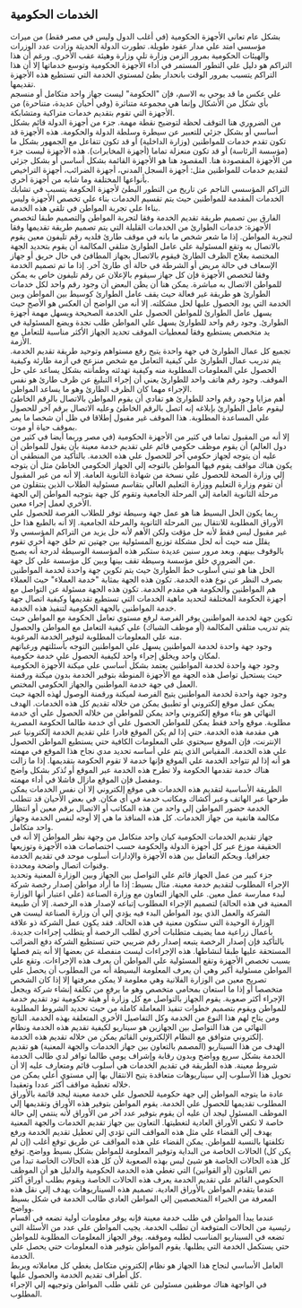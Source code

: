 ## الخدمات الحكومية

بشكل عام تعاني الأجهزة الحكومية (في أغلب الدول وليس في مصر فقط) من ميراث مؤسسي امتد علي مدار عقود طويلة. تطورت الدولة الحديثة وزادت عدد الوزرات والهيئات الحكومية بمرور الزمن وزارة تلي وزارة وهيئة عقب الأخري. ورغم أن هذا التراكم هو دليل علي التطور المستمر في أداء الأجهزة الحكومية وتوسع خدماتها إلا أن هذا التراكم يتسبب بمرور الوقت بانحدار بطئ لمستوي الخدمة التي تستطيع هذه الأجهزة تقديمها.  
علي عكس ما قد يوحي به الاسم، فإن "الحكومة" ليست جهاز واحد متكامل أو منسجم بأي شكل من الأشكال وإنما هي مجموعة متناثرة (وفي أحيان عديدة، متناحرة) من الأجهزة التي تقوم بتقديم خدمات متراكبة ومتشابكة.  
من الضروري هنا التوقف لحظة لتوضيح نقطة مهمة. جزء من أجهزة الدولة قائم بشكل أساسي أو بشكل جزئي للتعبير عن سيطرة وسلطة الدولة والحكومة. هذه الأجهزة قد تكون تقدم خدمات للمواطنين (وزارة الداخلية) أو قد تكون تتفاعل مع الجمهور بشكل ما (مؤسسة الرئاسة) أو قد تكون منعزلة تماما (أجهزة المخابرات). هذه الأجهزة ليست جزء من الأجهزة المقصودة هنا. المقصود هنا هو الأجهزة القائمة بشكل أساسي أو بشكل جزئي لتقديم خدمات للمواطنين مثل: أجهزة السجل المدني، أجهزة الضرائب، أجهزة التراخيص بأنواعها المختلفة وما شابه من أجهزة أخري.  
التراكم المؤسسي الناجم عن تاريخ من التطور البطئ لأجهزة الحكومة يتسبب في تشابك الخدمات المقدمة للمواطنين حيث يتم تقسيم الخدمات بناء علي تخصص الأجهزة وليس بناءا علي تجربة المواطن في تلقي هذه الخدمة.   
الفارق بين تصميم طريقة تقديم الخدمة وفقا لتجربة المواطن والتصميم طبقا لتخصص الأجهزة: خدمات الطوارئ من الخدمات القليلة التي يتم تصميم طريقة تقديمها وفقا لتجربة المواطن. إذا ما شعر شخص ما بانه في موقف طارئ فلديه رقم تليفون معين يقوم بالاتصال به وتقع المسئولية علي عامل الطوارئ متلقي المكالمة أن يقوم بتحديد الجهة المختصة بعلاج الظرف الطارئ فيقوم بالاتصال بجهاز المطافئ في حال حريق أو جهاز الإسعاف في حالة مريض أو الشرطة في حالة أي طارئ آخر. إذا ما تم تصميم الخدمة وفقا لتخصص الأجهزة فإن كل جهاز سيقوم بالإعلان عن رقم تليفون خاص به يمكن للمواطن الاتصال به مباشرة. يمكن هنا أن يظن البعض أن وجود رقم واحد لكل خدمات الطوارئ هو طريقة غير فعالة حيث يقف عامل الطوارئ كوسيط بين المواطن وبين الخدمة التي يود الحصول عليها لحل مشكلته. إلا أنه من الواضح أن العكس هو الأصح حيث يسهل عامل الطوارئ للمواطن الحصول علي الخدمة الصحيحة ويسهل مهمة أجهزة الطوارئ. وجود رقم واحد للطوارئ يسهل علي المواطن طلب نجدة ويضع المسئولية في يد متخصص يستطيع وفقا لمعطيات الموقف تحديد الجهاز الأكثر مناسبة للتعامل مع الأزمة.  
تجميع كل عمال الطوارئ في جهة واحدة يتيح رفع مستواهم وتوحيد طريقة تقديم الخدمة. يتم تدريب عمال الطوارئ علي كيفية التعامل مع شخص منزعج في أزمة طارئة وكيفية الحصول علي المعلومات المطلوبة منه وكيفية تهدئته وطمأنته بشكل يساعد علي حل الموقف. وجود رقم هاتف واحد للطوارئ يعني أن إجراء التبليغ عن ظرف طارئ هو نفس الإجراء مهما كان الظرف الطارئ وهو ما يساعد المواطن.  
أهم مزايا وجود رقم واحد للطوارئ هو تفادي أن يقوم المواطن بالاتصال بالرقم الخاطئ ليقوم عامل الطوارئ بإبلاغه إنه اتصل بالرقم الخاطئ وعليه الاتصال برقم آخر للحصول علي المساعدة المطلوبة. هذا الموقف غير مقبول إطلاقا في ظل أن شخصا ما يمر بموقف حياة أو موت.  
إلا أنه من المقبول تماما في كثير من الأجهزة الحكومية (في مصر وربما أيضا في كثير من دول العالم) أن يقوم موظف حكومي قائم علي تقديم خدمة معينة بأن يقول للمواطن أن عليه أن يتوجه لجهاز حكومي آخر للحصول علي هذه الخدمة. بالتأكيد من المنطقي أن يكون هناك مواقف يقوم فيها المواطن بالتوجه إلي الجهاز الحكومي الخاطئ مثل أن يتوجه إلي وزارة الصحة للحصول علي نسخة من شهادة الثانوية العامة. إلا أنه من غير المقبول أن تقوم وزارة التعليم ووزارة التعليم العالي بتقاسم مسئولية الطلاب الذين ينتقلون من مرحلة الثانوية العامة إلي المرحلة الجامعية وتقوم كل جهة بتوجيه المواطن إلي الجهة الأخري لعمل إجراء معين.  
ربما يكون الحل البسيط هنا هو عمل جهة وسيطة توفر للطلاب الفرصة للحصول علي الأوراق المطلوبة للانتقال بين المرحلة الثانوية والمرحلة الجامعية. إلا أنه بالطبع هذا حل غير مقبول ليس فقط لأنه حل مؤقت ولكن الأهم لأنه حل يزيد من التراكم المؤسسي ولا يقلل منه حيث أنه لحل مشكلة توزيع المسئولية بين جهتين تم خلق جهة أخري تقوم بالوقوف بينهم. وبعد مرور سنين عديدة ستكبر هذه المؤسسة الوسيطة لدرجة أنه يصبح من الضروري خلق مؤسسة وسيطة تقف بينها وبين كل مؤسسة علي كل جهة.  
الحل هنا هو تبني أسلوب خط الطوارئ حيث يتم تكوين جهة واحدة لخدمة المواطنين بصرف النظر عن نوع هذه الخدمة. تكون هذه الجهة بمثابة "خدمة العملاء" حيث العملاء هم المواطنين والحكومة هي مقدم الخدمة. تكون هذه الجهة مسئولة عن التواصل مع أجهزة الحكومة المختلفة لتحديد ماهية الخدمات التي تستطيع تقديمها وكيفية اتصال جهة خدمة المواطنين بالجهة الحكومية لتنفيذ هذه الخدمة.  
تكوين جهة لخدمة المواطنين يوفر الفرصة لرفع مستوي تعامل الحكومة مع المواطن حيث يتم تدريب متلقي المكالمة (أو موظف الشباك) علي كيفية التعامل مع المواطن والحصول منه علي المعلومات المطلوبة لتوفير الخدمة المرغوبة.  
وجود جهة واحدة لخدمة المواطنين يسهل علي المواطنين التوجه بأسئلتهم ورغباتهم لمكان واحد ويخلق إجراء واحد لكيفية الحصول علي خدمة حكومية.  
وجود جهة واحدة لخدمة المواطنين يعتمد بشكل أساسي علي ميكنة الأجهزة الحكومية حيث يستحيل تواصل هذه الجهة مع الأجهزة المنوطة بتوفير الخدمة بدون ميكنة ورقمنة العمل في جهة خدمة المواطنين والجهاز الحكومي المختص.  
وجود جهة واحدة لخدمة المواطنين يتيح الفرصة لميكنة ورقمنة الوصول لهذه الجهة حيث يمكن عمل موقع إلكتروني أو تطبيق يمكن من خلاله تقديم كل هذه الخدمات.
الهدف النهائي هو بناء موقع إلكتروني واحد يمكن للمواطن من خلاله الحصول علي أي خدمة مطلوبة. موقع واحد فقط يمكن للمواطن الحصول علي أي خدمة طالما الحكومة المصرية هي مقدمة هذه الخدمة. حتي إذا لم يكن الموقع قادرا علي تقديم الخدمة إلكترونيا عبر الإنترنت، فإن الموقع سيحتوي علي المعلومات الكافية حتي يستطيع المواطن الحصول علي هذه الخدمة. المقياس الذي يتم علي أساسه تحديد مدي نجاح هذا الموقع في مهمته هو أنه إذا لم تتواجد الخدمة علي الموقع فإنها خدمة لا تقوم الحكومة بتقديمها. إذا ما زالت هناك خدمة تقدمها الحكومة ولا تطرح هذه الخدمة عبر الموقع أو تُذكر بشكل واضح ومفصل فإن الموقع مازال فاشلا في أداء مهمته.  
الطريقة الأساسية لتقديم هذه الخدمات هي موقع إلكتروني إلا أن نفس الخدمات يمكن طرحها عبر الهاتف وعبر أكشاك ومكاتب خدمة في أي مكان. في بعض الأحيان قد تتطلب الخدمة حضور المواطن إلي واحد من هذه المكاتب أو الاتصال برقم معين أو انتظار مكالمة هاتفية من جهاز الخدمات. كل هذه المنافذ ما هي إلا أوجه لنفس الخدمة وجهاز واحد متكامل.  
جهاز تقديم الخدمات الحكومية كيان واحد متكامل من وجهة نظر المواطن إلا أنه في الحقيقة موزع عبر كل أجهزة الدولة والحكومة حسب اختصاصات هذه الأجهزة وتوزيعها جغرافيا. ويحكم التعامل بين هذه الأجهزة والإدارات أسلوب موحد في تقديم الخدمة وقنوات اتصال واضحة ومحددة.  
جزء كبير من عمل الجهاز قائم علي التواصل بين الجهاز وبين الوزارة المعنية وتحديد الإجراء المطلوب لتقديم خدمة معينة. مثال بسيط: إذا ما أراد مواطن إصدار رخصة شركة لبدء ممارسة عمل معين. علي الجهاز التعاون مع وزارة الصناعة (علي اعتبار أنها الوزارة المعنية في هذه الحالة) لتصميم الإجراء المطلوب إتباعه لإصدار هذه الرخصة. إلا أن طبيعة الشركة والعمل الذي يود المواطن البدء فيه يؤدي إلي أن وزارة الصناعة ليست هي الوزارة الوحيدة التي ستكون معنية في هذه الحالة. فقد يكون عمل الشركة ذو علاقة بأعمال زراعية مما يضيف متطلبات أخري لطلب الرخصة أو يتطلب إجراءات جديدة. بالتأكيد فإن إصدار الرخصة يتبعه إصدار رقم ضريبي حتي تستطيع الشركة دفع الضرائب المستحقة عليها طبقا لنشاطها. هذه الإجراءات ليست منفصلة عن بعضها إلا أنه يتم فصلها بسبب تخصص الأجهزة وتقع المسئولية علي المواطن أن يعرف هذه الإجراءات. وتقع علي المواطن مسئولية أكبر وهي أن يعرف المعلومة البسيطة أنه من المطلوب أن يحصل علي تصريح معين من الوزارة الفلانية وهي معلومة لا يمكن معرفتها إلا إذا كان الشخص متخصصا أو إذا ما استعان بمحامي متخصص وهو ما يرفع من تكلفة إنشاء شركة ويجعل الإجراء أكثر صعوبة.
يقوم الجهاز بالتواصل مع كل وزارة أو هيئة حكومية تود تقديم خدمة للمواطن ويقوم بتصميم خطوات تنفيذ المعاملة كاملة من حيث تحديد الشروط المطلوبة ومن يتاح لهم هذا النوع من الخدمة وكل التفاصيل الأخري المتعلقة بهذه الخدمة. الناتج النهائي من هذا التواصل بين الجهازين هو سيناريو لكيفية تقديم هذه الخدمة ونظام إلكتروني متوافق مع النظام الإلكتروني القائم يمكن من خلاله تقديم هذه الخدمة.  
الهدف من هذا السيناريو (المصمم بالتعاون بين جهاز الخدمات والجهة المعنية) هو تقديم الخدمة بشكل سريع وواضح وبدون رقابة وإشراف يومي طالما توافر لدي طالب الخدمة شروط معينة. هذه الطريقة في تقديم الخدمات هي أسلوب قائم ومتعارف عليه إلا أن تحويل هذا الأسلوب إلي سيناريوهات متعاقدة يتيح الانتقال بها إلي مستوي أعلي يمكن من خلاله تغطية مواقف أكثر عددا وتعقيدا.  
عادة ما يتوجه المواطن إلي جهة حكومية للحصول علي خدمة معينة ليجد قائمة بالأوراق المطلوب تقديمها للحصول علي الخدمة. يقوم المواطن بتوفير هذه الأوراق وتقديمها إلي الموظف المسئول ليجد أن عليه أن يقوم بتوفير عدد آخر من الأوراق لأنه ينتمي إلي حالة خاصة لا تكفي الأوراق العادية لتغطيتها. التعاون بين جهاز تقديم الخدمات والجهة المعنية يهدف إلي القضاء علي مثل هذه المواقف التي تؤدي إلي تعطيل تقديم الخدمة ورفع تكلفتها بالنسبة للمواطن. يمكن القضاء علي هذه المواقف عن طريق توقع أغلب (إن لم يكن كل) الحالات الخاصة من البداية وتوفير المعلومة للمواطن بشكل بسيط وواضح. توقع كل هذه الحالات الخاصة هو شيئ ليس بهذه الصعوبة لأن كل هذه الحالات الخاصة تبدأ من نص القانون (أو القوانين) التي تغطي هذه الخدمة الحكومية والدليل هو أن الموظف الحكومي القائم علي تقديم الخدمة يعرف هذه الحالات الخاصة ويقوم بطلب أوراق أكثر عندما يتقدم المواطن بالأوراق العادية. تصميم هذه السيناريوهات يهدف إلي نقل هذه المعرفة من الخبراء المتخصصين إلي المواطن العادي طالب الخدمة في شكل بسيط وواضح.  
عندما يبدأ المواطن في طلب خدمة معينة فإنه يوفر معلومات أولية تضعه في أقسام رئيسية من الحالات المتوقعة أن تطلب الخدمة. يجيب المواطن علي عدد من الأسئلة التي تضعه في السيناريو المناسب لطلبه وموقفه. يوفر الجهاز المعلومات المطلوبة للمواطن حتي يستكمل الخدمة التي يطلبها. يقوم المواطن بتوفير هذه المعلومات حتي يحصل علي الخدمة.  
العامل الأساسي لنجاح هذا الجهاز هو نظام إلكتروني متكامل يغطي كل معاملاته ويربط كل أطراف تقديم الخدمة والحصول عليها.  
في الواجهة هناك موظفين مسئولين عن تلقي طلب المواطن وتوجيهه إلي الإجراء المطلوب.  